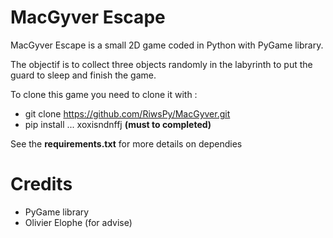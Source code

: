 # MacGyver Escape

MacGyver Escape is a small 2D game coded in Python with PyGame library.

The objectif is to collect three objects randomly in the labyrinth to put the guard to sleep and finish the game.

To clone this game you need to clone it with :
- git clone https://github.com/RiwsPy/MacGyver.git
- pip install ... xoxisndnffj **(must to completed)**

See the **requirements.txt** for more details on dependies




# Credits
- PyGame library
- Olivier Elophe (for advise)